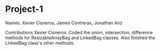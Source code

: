 # Project-1
Names: Xavier Cisneros, James Contreras, Jonathan Anz

Contributions
Xavier Cisneros: Coded the union, intersection, difference methods for ResizableArrayBag and LinkedBag classes. Also finished the LinkedBag class's other methods.
